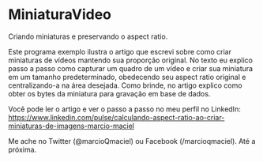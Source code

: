 # MiniaturaVideo
Criando miniaturas e preservando o aspect ratio.

Este programa exemplo ilustra o artigo que escrevi sobre como criar miniaturas de vídeos mantendo sua proporção original. No texto eu explico passo a passo como capturar um quadro de um vídeo e criar sua miniatura em um tamanho predeterminado, obedecendo seu aspect ratio original e centralizando-a na área desejada. Como brinde, no artigo explico como obter os bytes da miniatura para gravação em base de dados.

Você pode ler o artigo e ver o passo a passo no meu perfil no LinkedIn:
https://www.linkedin.com/pulse/calculando-aspect-ratio-ao-criar-miniaturas-de-imagens-marcio-maciel

Me ache no Twitter (@marcioQmaciel) ou Facebook (/marcioqmaciel). Até a próxima.
